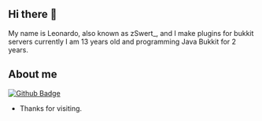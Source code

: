 ## Hi there 👋

My name is Leonardo, also known as zSwert_, and I make plugins for bukkit servers 
currently I am 13 years old and programming Java Bukkit for 2 years.

## About me 
[![Github Badge](https://img.shields.io/badge/-Github-000?style=flat-square&logo=Github&logoColor=white&link=https://github.com/Leonardo-ol/)](https://github.com/Leonardo-ol/)

- Thanks for visiting.  
